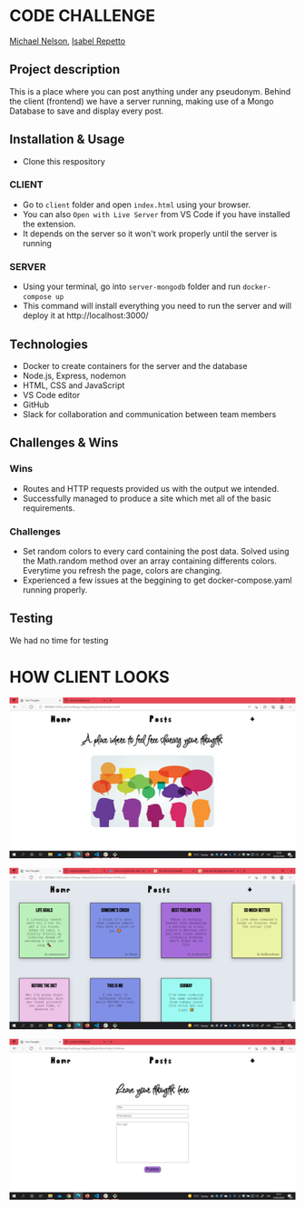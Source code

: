 # CODE CHALLENGE

[Michael Nelson](https://github.com/mwezn), [Isabel Repetto](https://github.com/neifors)

## Project description

This is a place where you can post anything under any pseudonym.
Behind the client (frontend) we have a server running, making use of a Mongo Database to save and display every post.

## Installation & Usage

- Clone this respository

### CLIENT

- Go to `client` folder and open `index.html` using your browser.
- You can also `Open with Live Server` from VS Code if you have installed the extension.
- It depends on the server so it won't work properly until the server is running

### SERVER

- Using your terminal, go into `server-mongodb` folder and run `docker-compose up`
- This command will install everything you need to run the server and will deploy it at http://localhost:3000/

## Technologies

- Docker to create containers for the server and the database
- Node.js, Express, nodemon
- HTML, CSS and JavaScript
- VS Code editor
- GitHub
- Slack for collaboration and communication between team members

## Challenges & Wins

### Wins

- Routes and HTTP requests provided us with the output we intended.
- Successfully managed to produce a site which met all of the basic requirements.

### Challenges

- Set random colors to every card containing the post data. Solved using the Math.random method over an array containing differents colors. Everytime you refresh the page, colors are changing.
- Experienced a few issues at the beggining to get docker-compose.yaml running properly.

## Testing

We had no time for testing

# HOW CLIENT LOOKS

![HOMEPAGE](./client/static/img/client-home.png)


![ALL THE POSTS](./client/static/img/client-posts.png)


![ADD A NEW POST](./client/static/img/client-form.png)
